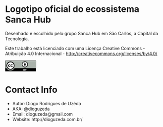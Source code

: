 # Logotipo oficial do ecossistema Sanca Hub
Desenhado e escolhido pelo grupo Sanca Hub em São Carlos, a Capital da Tecnologia.

Este trabalho está licenciado com uma Licença Creative Commons - Atribuição 4.0 Internacional - http://creativecommons.org/licenses/by/4.0/
<p><a href="http://creativecommons.org/licenses/by-nc/4.0/"><img alt="Creative Commons License" src="https://github.com/dioguzeda/sancahub-logo/blob/master/by.png" data-canonical-src="http://mirrors.creativecommons.org/presskit/buttons/88x31/png/by.png" width="100" style="max-width:100%;"></a></p>

<h1>Contact Info</h1>
<ul>
<li>Autor: Diogo Rodrigues de Uzêda</li>
<li>AKA: @dioguzeda</li>
<li>Email: dioguzeda@gmail.com</li>
<li>Website: http://dioguzeda.com.br/</li>
